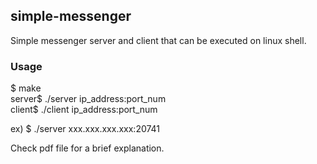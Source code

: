 ## simple-messenger
Simple messenger server and client that can be executed on linux shell. 

### Usage

$ make<br/>
server$ ./server ip_address:port_num<br/>
client$ ./client ip_address:port_num<br/>

ex) $ ./server xxx.xxx.xxx.xxx:20741


Check pdf file for a brief explanation.
